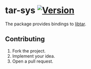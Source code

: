 # tar-sys [![Version][version-img]][version-url]

The package provides bindings to [libtar][1].

## Contributing

1. Fork the project.
2. Implement your idea.
3. Open a pull request.

[1]: http://www.feep.net/libtar

[version-img]: https://img.shields.io/crates/v/tar-sys.svg
[version-url]: https://crates.io/crates/tar-sys
